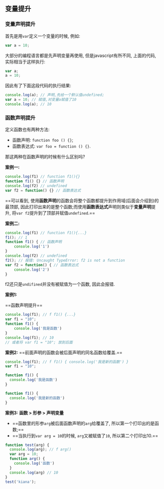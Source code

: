 ## 变量提升

### 变量声明提升
首先是用```var```定义一个变量的时候, 例如:
```js
var a = 10;
```
大部分的编程语言都是先声明变量再使用, 但是javascript有所不同, 上面的代码, 实际相当于这样执行:
```js
var a;
a = 10;
```
因此有了下面这段代码的执行结果:
```js
console.log(a); // 声明,先给一个默认值undefined;
var a = 10; // 赋值,对变量a赋值了10
console.log(a); // 10
```
### 函数声明提升
定义函数也有两种方法:
* 函数声明: ```function foo () {}```;
* 函数表达式: ```var foo = function () {}```.

那这两种在函数声明的时候有什么区别吗?

**案例一:**
```js
console.log(f1) // function f1(){}
function f1() {} // 函数声明
console.log(f2) // undefined
var f2 = function() {} // 函数表达式
```
==可以看到, 使用**函数声明**的函数会将整个函数都提升到作用域(后面会介绍到)的最顶部, 因此打印出来的是整个函数;而使用**函数表达式**声明则类似于**变量声明**提升, 将```var f2```提升到了顶部并赋值```undefined```.==

**案例二:**
```js
console.log(f1) // function f1(){...}
f1(); // 1
function f1() { // 函数声明
	console.log('1')
}
console.log(f2) // undefined
f2(); // 报错: Uncaught TypeError: f2 is not a function
var f2 = function() { // 函数表达式
	console.log('2')
}
```
f2还只是```undifined```并没有被赋值为一个函数, 因此会报错.

**案例1:**

==函数声明提升==
```js
console.log(f1); // f f1() {...}
var f1 = "10";
function f1() {
	console.log('我是函数')
}
console.log(f1); // 10
// 或者将 var f1 = "10"; 放到后面
```


**案例2:**
==前面声明的函数会被后面声明的同名函数给覆盖.==
```js
console.log(f1); // f f1() { console.log('我是新的函数') }
var f1 = "10";

function f1() {
  console.log('我是函数')
}

function f1() {
  console.log('我是新的函数')
}
```


**案例3:**
**函数 > 形参 > 声明变量**

* ==函数里的形参```arg```被后面函数声明的```arg```给覆盖了, 所以第一个打印出的是函数;==
* ==当执行到```var arg = 10```的时候, ```arg```又被赋值了```10```, 所以第二个打印出10.==
```js
function test(arg) {
  console.log(arg); // f arg()
  var arg = 10;
  function arg() {
    console.log('函数')
  }
  console.log(arg) // 10
}
test('kiana');
```
